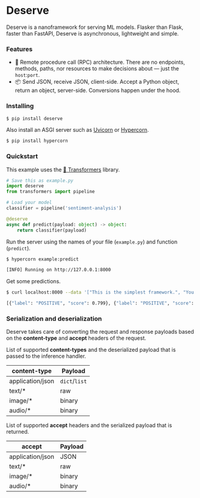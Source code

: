 # Deserve

Deserve is a nanoframework for serving ML models. Flasker than Flask, faster than FastAPI, Deserve is asynchronous, lightweight and simple.

### Features

* 🤙 Remote procedure call (RPC) architecture. There are no endpoints, methods, paths, nor resources to make decisions about — just the `host`:`port`.
* 📦 Send JSON, receive JSON, client-side. Accept a Python object, return an object, server-side. Conversions happen under the hood.

### Installing

```sh
$ pip install deserve
```

Also install an ASGI server such as [Uvicorn](https://www.uvicorn.org) or [Hypercorn](https://pgjones.gitlab.io/hypercorn).

```sh
$ pip install hypercorn
```

### Quickstart

This example uses the [🤗 Transformers](https://huggingface.co/docs/transformers/quicktour) library.

```py
# Save this as example.py
import deserve
from transformers import pipeline

# Load your model
classifier = pipeline('sentiment-analysis')

@deserve
async def predict(payload: object) -> object:
    return classifier(payload)
```

Run the server using the names of your file (`example.py`) and function (`predict`).

```sh
$ hypercorn example:predict

[INFO] Running on http://127.0.0.1:8000
```

Get some predictions.

```sh
$ curl localhost:8000 --data '["This is the simplest framework.", "You deserve it!"]'

[{"label": "POSITIVE", "score": 0.799}, {"label": "POSITIVE", "score": 0.998}]
```

### Serialization and deserialization

Deserve takes care of converting the request and response payloads based on the **content-type** and **accept** headers of the request.

List of supported **content-types** and the deserialized payload that is passed to the inference handler.

| content-type | Payload |
| ------------ | ------- |
| application/json | `dict`/`list` |
| text/* | raw |
| image/* | binary |
| audio/* | binary |

List of supported **accept** headers and the serialized payload that is returned.

| accept | Payload |
| ------ | ------- |
| application/json | JSON |
| text/* | raw |
| image/* | binary |
| audio/* | binary |

